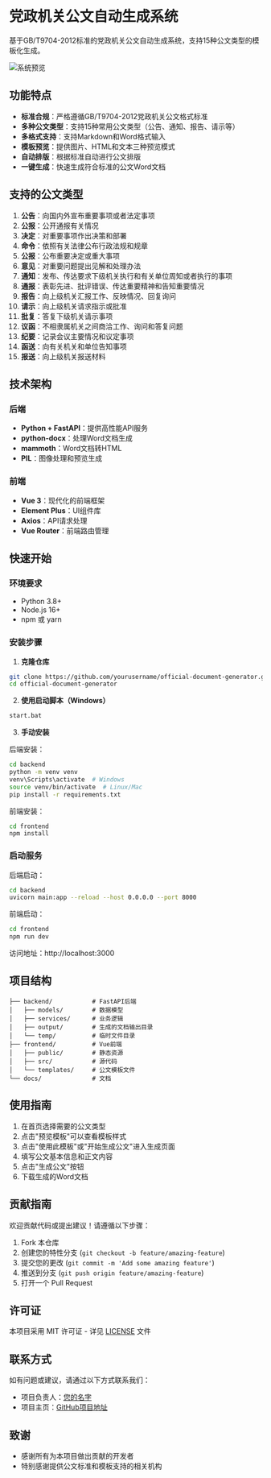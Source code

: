 # 党政机关公文自动生成系统

基于GB/T9704-2012标准的党政机关公文自动生成系统，支持15种公文类型的模板化生成。

![系统预览](docs/preview.png)

## 功能特点

- **标准合规**：严格遵循GB/T9704-2012党政机关公文格式标准
- **多种公文类型**：支持15种常用公文类型（公告、通知、报告、请示等）
- **多格式支持**：支持Markdown和Word格式输入
- **模板预览**：提供图片、HTML和文本三种预览模式
- **自动排版**：根据标准自动进行公文排版
- **一键生成**：快速生成符合标准的公文Word文档

## 支持的公文类型

1. **公告**：向国内外宣布重要事项或者法定事项
2. **公报**：公开通报有关情况
3. **决定**：对重要事项作出决策和部署
4. **命令**：依照有关法律公布行政法规和规章
5. **公报**：公布重要决定或重大事项
6. **意见**：对重要问题提出见解和处理办法
7. **通知**：发布、传达要求下级机关执行和有关单位周知或者执行的事项
8. **通报**：表彰先进、批评错误、传达重要精神和告知重要情况
9. **报告**：向上级机关汇报工作、反映情况、回复询问
10. **请示**：向上级机关请求指示或批准
11. **批复**：答复下级机关请示事项
12. **议函**：不相隶属机关之间商洽工作、询问和答复问题
13. **纪要**：记录会议主要情况和议定事项
14. **函送**：向有关机关和单位告知事项
15. **报送**：向上级机关报送材料

## 技术架构

### 后端

- **Python + FastAPI**：提供高性能API服务
- **python-docx**：处理Word文档生成
- **mammoth**：Word文档转HTML
- **PIL**：图像处理和预览生成

### 前端

- **Vue 3**：现代化的前端框架
- **Element Plus**：UI组件库
- **Axios**：API请求处理
- **Vue Router**：前端路由管理

## 快速开始

### 环境要求

- Python 3.8+
- Node.js 16+
- npm 或 yarn

### 安装步骤

1. **克隆仓库**

```bash
git clone https://github.com/yourusername/official-document-generator.git
cd official-document-generator
```

2. **使用启动脚本（Windows）**

```bash
start.bat
```

3. **手动安装**

后端安装：
```bash
cd backend
python -m venv venv
venv\Scripts\activate  # Windows
source venv/bin/activate  # Linux/Mac
pip install -r requirements.txt
```

前端安装：
```bash
cd frontend
npm install
```

### 启动服务

后端启动：
```bash
cd backend
uvicorn main:app --reload --host 0.0.0.0 --port 8000
```

前端启动：
```bash
cd frontend
npm run dev
```

访问地址：http://localhost:3000

## 项目结构

```
├── backend/           # FastAPI后端
│   ├── models/        # 数据模型
│   ├── services/      # 业务逻辑
│   ├── output/        # 生成的文档输出目录
│   └── temp/          # 临时文件目录
├── frontend/          # Vue前端
│   ├── public/        # 静态资源
│   ├── src/           # 源代码
│   └── templates/     # 公文模板文件
└── docs/              # 文档
```

## 使用指南

1. 在首页选择需要的公文类型
2. 点击"预览模板"可以查看模板样式
3. 点击"使用此模板"或"开始生成公文"进入生成页面
4. 填写公文基本信息和正文内容
5. 点击"生成公文"按钮
6. 下载生成的Word文档

## 贡献指南

欢迎贡献代码或提出建议！请遵循以下步骤：

1. Fork 本仓库
2. 创建您的特性分支 (`git checkout -b feature/amazing-feature`)
3. 提交您的更改 (`git commit -m 'Add some amazing feature'`)
4. 推送到分支 (`git push origin feature/amazing-feature`)
5. 打开一个 Pull Request

## 许可证

本项目采用 MIT 许可证 - 详见 [LICENSE](LICENSE) 文件

## 联系方式

如有问题或建议，请通过以下方式联系我们：

- 项目负责人：[您的名字](mailto:your.email@example.com)
- 项目主页：[GitHub项目地址](https://github.com/yourusername/official-document-generator)

## 致谢

- 感谢所有为本项目做出贡献的开发者
- 特别感谢提供公文标准和模板支持的相关机构